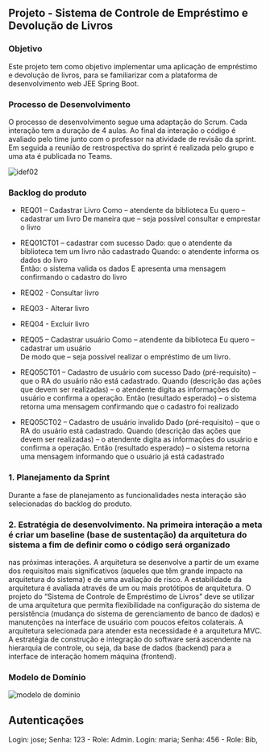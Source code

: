 ## Projeto - Sistema de Controle de Empréstimo e Devolução de Livros 
### Objetivo 
Este projeto tem como objetivo implementar uma aplicação de empréstimo e devolução de livros, para se familiarizar com a plataforma de desenvolvimento web JEE Spring Boot. 
### Processo de Desenvolvimento 
O processo de desenvolvimento segue uma adaptação do Scrum. Cada interação tem a duração de 4 aulas. Ao final da interação o código é avaliado pelo time junto com o professor na 
atividade de revisão da sprint. Em seguida a reunião de restrospectiva do sprint é realizada pelo grupo e uma ata é publicada no Teams.  

![idef02](https://user-images.githubusercontent.com/14267502/84417700-6a2a2580-abec-11ea-8b39-d20213a4f15d.png) 
### Backlog do produto 
- REQ01 – Cadastrar Livro 
Como – atendente da biblioteca 
Eu quero – cadastrar um livro 
De maneira que – seja possível consultar e emprestar o livro 

- REQ01CT01 – cadastrar com sucesso 
Dado: que o atendente da biblioteca tem um livro não cadastrado 
Quando: o atendente informa os dados do livro   
Então: o sistema valida os dados E apresenta uma mensagem confirmando o cadastro do livro 
- REQ02 - Consultar livro 
- REQ03 - Alterar livro 
- REQ04 - Excluir livro 

- REQ05 – Cadastrar usuário 
Como – atendente da biblioteca 
Eu quero – cadastrar um usuário  
De modo que – seja possível realizar o empréstimo de um livro. 

- REQ05CT01 – Cadastro de usuário com sucesso 
Dado (pré-requisito) – que o RA do usuário não está cadastrado. 
Quando (descrição das ações que devem ser realizadas) – o atendente digita as informações do usuário e confirma a operação. 
Então (resultado esperado) – o sistema retorna uma mensagem confirmando que o cadastro foi realizado 

- REQ05CT02 – Cadastro de usuário invalido 
Dado (pré-requisito) – que o RA do usuário está cadastrado. 
Quando (descrição das ações que devem ser realizadas) – o atendente digita as informações do usuário e confirma a operação. 
Então (resultado esperado) – o sistema retorna uma mensagem informando que o usuário já está cadastrado 
### 1. Planejamento da Sprint 
Durante a fase de planejamento as funcionalidades nesta interação são selecionadas do backlog do produto.  

### 2. Estratégia de desenvolvimento. Na primeira interação a meta é criar um baseline (base de sustentação) da arquitetura do sistema a fim de definir como o código será organizado
nas próximas interações. A arquitetura se desenvolve a partir de um exame dos requisitos mais significativos (aqueles que têm grande impacto na arquitetura do sistema) e de uma 
avaliação de risco. A estabilidade da arquitetura é avaliada através de um ou mais protótipos de arquitetura. O projeto do “Sistema de Controle de Empréstimo de Livros” deve se 
utilizar de uma arquitetura que permita flexibilidade na configuração do sistema de persistência (mudança do sistema de gerenciamento de banco de dados) e manutenções na interface 
de usuário com poucos efeitos colaterais. A arquitetura selecionada para atender esta necessidade é a arquitetura MVC.  A estratégia de construção e integração do software será 
ascendente na hierarquia de controle, ou seja, da base de dados (backend) para a interface de interação homem máquina (frontend). 
### Modelo de Domínio 
![modelo de dominio](https://user-images.githubusercontent.com/14267502/84425324-bd55a580-abf7-11ea-99c7-f427b80fb7cc.png)

## Autenticações
Login: jose; Senha: 123 - Role: Admin.
Login: maria; Senha: 456 - Role: Bib,
